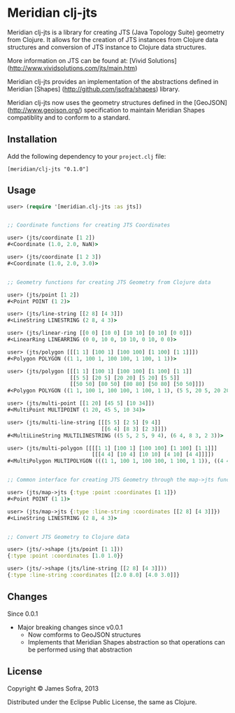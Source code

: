 # Meridian clj-jts

Meridian clj-jts is a library for creating JTS (Java Topology Suite) geometry from Clojure. It allows for the creation of JTS instances from Clojure data structures and conversion of JTS instance to Clojure data structures.

More information on JTS can be found at: [Vivid Solutions] (http://www.vividsolutions.com/jts/main.htm)

Meridian clj-jts provides an implementation of the abstractions defined in Meridian [Shapes] (http://github.com/jsofra/shapes) library.

Meridian clj-jts now uses the geometry structures defined in the [GeoJSON] (http://www.geojson.org/) specification to maintain Meridian Shapes compatiblity and to conform to a standard.

## Installation

Add the following dependency to your `project.clj` file:

    [meridian/clj-jts "0.1.0"]

## Usage

```clojure
user> (require '[meridian.clj-jts :as jts])


;; Coordinate functions for creating JTS Coordinates

user> (jts/coordinate [1 2])
#<Coordinate (1.0, 2.0, NaN)>

user> (jts/coordinate [1 2 3])
#<Coordinate (1.0, 2.0, 3.0)>


;; Geometry functions for creating JTS Geometry from Clojure data

user> (jts/point [1 2])
#<Point POINT (1 2)>

user> (jts/line-string [[2 8] [4 3]])
#<LineString LINESTRING (2 8, 4 3)>

user> (jts/linear-ring [[0 0] [10 0] [10 10] [0 10] [0 0]])
#<LinearRing LINEARRING (0 0, 10 0, 10 10, 0 10, 0 0)>

user> (jts/polygon [[[1 1] [100 1] [100 100] [1 100] [1 1]]])
#<Polygon POLYGON ((1 1, 100 1, 100 100, 1 100, 1 1))>

user> (jts/polygon [[[1 1] [100 1] [100 100] [1 100] [1 1]]
                    [[5 5] [20 5] [20 20] [5 20] [5 5]]
                    [[50 50] [80 50] [80 80] [50 80] [50 50]]])
#<Polygon POLYGON ((1 1, 100 1, 100 100, 1 100, 1 1), (5 5, 20 5, 20 20, 5 20, 5 5), (50 50, 80 50, 80 80, 50 80, 50 50))>

user> (jts/multi-point [[1 20] [45 5] [10 34]])
#<MultiPoint MULTIPOINT (1 20, 45 5, 10 34)>

user> (jts/multi-line-string [[[5 5] [2 5] [9 4]]
                              [[6 4] [8 3] [2 3]]])
#<MultiLineString MULTILINESTRING ((5 5, 2 5, 9 4), (6 4, 8 3, 2 3))>

user> (jts/multi-polygon [[[[1 1] [100 1] [100 100] [1 100] [1 1]]]
                           [[[4 4] [10 4] [10 10] [4 10] [4 4]]]])
#<MultiPolygon MULTIPOLYGON (((1 1, 100 1, 100 100, 1 100, 1 1)), ((4 4, 10 4, 10 10, 4 10, 4 4)))>


;; Common interface for creating JTS Geometry through the map->jts function

user> (jts/map->jts {:type :point :coordinates [1 1]})
#<Point POINT (1 1)>

user> (jts/map->jts {:type :line-string :coordinates [[2 8] [4 3]]})
#<LineString LINESTRING (2 8, 4 3)>


;; Convert JTS Geometry to Clojure data

user> (jts/->shape (jts/point [1 1]))
{:type :point :coordinates [1.0 1.0}}

user> (jts/->shape (jts/line-string [[2 8] [4 3]]))
{:type :line-string :coordinates [[2.0 8.0] [4.0 3.0]]}
```

## Changes

Since 0.0.1
* Major breaking changes since v0.0.1
   - Now comforms to GeoJSON structures
   - Implements that Meridian Shapes abstraction so that operations can be performed using that abstraction

## License

Copyright © James Sofra, 2013

Distributed under the Eclipse Public License, the same as Clojure.

